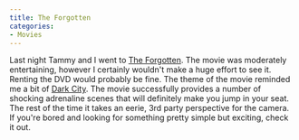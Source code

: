 ```yaml
---
title: The Forgotten
categories:
- Movies
---
```


Last night Tammy and I went to [The Forgotten](http://www.imdb.com/title/tt0356618/). The movie was moderately entertaining, however I certainly wouldn't make a huge effort to see it. Renting the DVD would probably be fine. The theme of the movie reminded me a bit of [Dark City](http://www.imdb.com/title/tt0118929/). The movie successfully provides a number of shocking adrenaline scenes that will definitely make you jump in your seat. The rest of the time it takes an eerie, 3rd party perspective for the camera. If you're bored and looking for something pretty simple but exciting, check it out.
